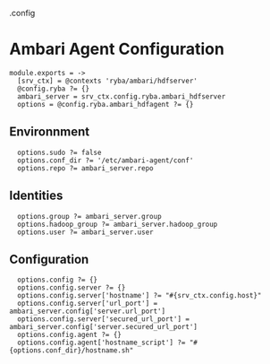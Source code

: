 .config
# Ambari Agent Configuration

    module.exports = ->
      [srv_ctx] = @contexts 'ryba/ambari/hdfserver'
      @config.ryba ?= {}
      ambari_server = srv_ctx.config.ryba.ambari_hdfserver
      options = @config.ryba.ambari_hdfagent ?= {}

## Environnment

      options.sudo ?= false
      options.conf_dir ?= '/etc/ambari-agent/conf'
      options.repo ?= ambari_server.repo

## Identities

      options.group ?= ambari_server.group
      options.hadoop_group ?= ambari_server.hadoop_group
      options.user ?= ambari_server.user

## Configuration

      options.config ?= {}
      options.config.server ?= {}
      options.config.server['hostname'] ?= "#{srv_ctx.config.host}"
      options.config.server['url_port'] = ambari_server.config['server.url_port']
      options.config.server['secured_url_port'] = ambari_server.config['server.secured_url_port']
      options.config.agent ?= {}
      options.config.agent['hostname_script'] ?= "#{options.conf_dir}/hostname.sh"
